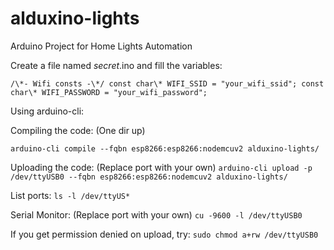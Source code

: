 # alduxino-lights
Arduino Project for Home Lights Automation

Create a file named _secret_.ino and fill the variables:

`
/\*- Wifi consts -\*/
const char\* WIFI_SSID = "your_wifi_ssid";
const char\* WIFI_PASSWORD = "your_wifi_password";
`

Using arduino-cli:


Compiling the code: (One dir up)
```
arduino-cli compile --fqbn esp8266:esp8266:nodemcuv2 alduxino-lights/
```

Uploading the code: (Replace port with your own)
`arduino-cli upload -p /dev/ttyUSB0 --fqbn esp8266:esp8266:nodemcuv2 alduxino-lights/`

List ports:
`ls -l /dev/ttyUS*`

Serial Monitor: (Replace port with your own)
`cu -9600 -l /dev/ttyUSB0`

If you get permission denied on upload, try:
`sudo chmod a+rw /dev/ttyUSB0`
